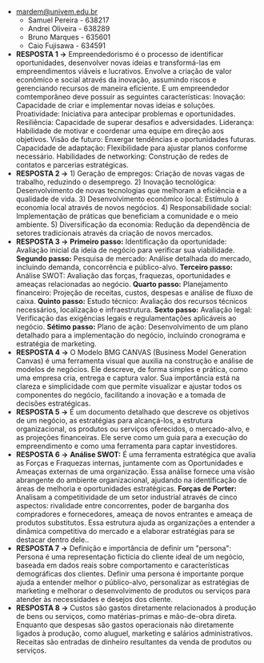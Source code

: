 * mardem@univem.edu.br
  * Samuel Pereira - 638217
  * Andrei Oliveira - 638289
  * Bruno Marques - 635601
  * Caio Fujisawa - 634591
* **RESPOSTA 1 ->** Empreendedorismo é o processo de identificar oportunidades, desenvolver novas ideias e transformá-las em empreendimentos viáveis e lucrativos. Envolve a criação de valor econômico e social através da inovação, assumindo riscos e gerenciando recursos de maneira eficiente. E um empreendedor comtemporâneo deve possuir as seguintes características: Inovação: Capacidade de criar e implementar novas ideias e soluções. Proatividade: Iniciativa para antecipar problemas e oportunidades. Resiliência: Capacidade de superar desafios e adversidades. Liderança: Habilidade de motivar e coordenar uma equipe em direção aos objetivos. Visão de futuro: Enxergar tendências e oportunidades futuras. Capacidade de adaptação: Flexibilidade para ajustar planos conforme necessário. Habilidades de networking: Construção de redes de contatos e parcerias estratégicas.
* **RESPOSTA 2 ->** 1) Geração de empregos: Criação de novas vagas de trabalho, reduzindo o desemprego. 2) Inovação tecnológica: Desenvolvimento de novas tecnologias que melhoram a eficiência e a qualidade de vida. 3) Desenvolvimento econômico local: Estímulo à economia local através de novos negócios. 4) Responsabilidade social: Implementação de práticas que beneficiam a comunidade e o meio ambiente. 5) Diversificação da economia: Redução da dependência de setores tradicionais através da criação de novos mercados.
* **RESPOSTA 3 ->** **Primeiro passo:** Identificação da oportunidade: Avaliação inicial da ideia de negócio para verificar sua viabilidade. **Segundo passo:** Pesquisa de mercado: Análise detalhada do mercado, incluindo demanda, concorrência e público-alvo. **Terceiro passo:** Análise SWOT: Avaliação das forças, fraquezas, oportunidades e ameaças relacionadas ao negócio. **Quarto passo:** Planejamento financeiro: Projeção de receitas, custos, despesas e análise de fluxo de caixa. **Quinto passo:** Estudo técnico: Avaliação dos recursos técnicos necessários, localização e infraestrutura. **Sexto passo:** Avaliação legal: Verificação das exigências legais e regulamentações aplicáveis ao negócio. **Sétimo passo:** Plano de ação: Desenvolvimento de um plano detalhado para a implementação do negócio, incluindo cronograma e estratégia de marketing.
* **RESPOSTA 4 ->** O Modelo BMG CANVAS (Business Model Generation Canvas) é uma ferramenta visual que auxilia na construção e análise de modelos de negócios. Ele descreve, de forma simples e prática, como uma empresa cria, entrega e captura valor. Sua importância está na clareza e simplicidade com que permite visualizar e ajustar todos os componentes do negócio, facilitando a inovação e a tomada de decisões estratégicas.
* **RESPOSTA 5 ->** É um documento detalhado que descreve os objetivos de um negócio, as estratégias para alcançá-los, a estrutura organizacional, os produtos ou serviços oferecidos, o mercado-alvo, e as projeções financeiras. Ele serve como um guia para a execução do empreendimento e como uma ferramenta para captar investidores.
* **RESPOSTA 6 ->** **Análise SWOT:** É uma ferramenta estratégica que avalia as Forças e Fraquezas internas, juntamente com as Oportunidades e Ameaças externas de uma organização. Essa análise fornece uma visão abrangente do ambiente organizacional, ajudando na identificação de áreas de melhoria e oportunidades estratégicas. **Forças de Porter:** Analisam a competitividade de um setor industrial através de cinco aspectos: rivalidade entre concorrentes, poder de barganha dos compradores e fornecedores, ameaça de novos entrantes e ameaça de produtos substitutos. Essa estrutura ajuda as organizações a entender a dinâmica competitiva do mercado e a elaborar estratégias para se destacar dentro dele..
* **RESPOSTA 7 ->** Definição e importância de definir um "persona":  Persona é uma representação fictícia do cliente ideal de um negócio, baseada em dados reais sobre comportamento e características demográficas dos clientes. Definir uma persona é importante porque ajuda a entender melhor o público-alvo, personalizar as estratégias de marketing e melhorar o desenvolvimento de produtos ou serviços para atender às necessidades e desejos dos cliente.
* **RESPOSTA 8 ->** Custos são gastos diretamente relacionados à produção de bens ou serviços, como matérias-primas e mão-de-obra direta. Enquanto que despesas são gastos operacionais não diretamente ligados à produção, como aluguel, marketing e salários administrativos. Receitas são entradas de dinheiro resultantes da venda de produtos ou serviços.
